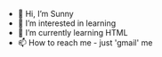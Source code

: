- 👋 Hi, I’m Sunny
- 👀 I’m interested in learning
- 🌱 I’m currently learning HTML
- 📫 How to reach me - just 'gmail' me

<!---
sunnyenam/sunnyenam is a ✨ special ✨ repository because its `README.md` (this file) appears on your GitHub profile.
You can click the Preview link to take a look at your changes.
--->

